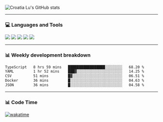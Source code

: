 ![Croatia Lu's GitHub stats](https://github-readme-stats.vercel.app/api?username=croatialu&show_icons=true&theme=transparent)

<hr>

### 💻 Languages and Tools

<code><a href="https://nodejs.org/en"><img src="https://api.iconify.design/skill-icons:nodejs-light.svg" /></a></code>
<code><a href="https://www.typescriptlang.org/"><img src="https://api.iconify.design/logos:typescript-icon.svg" /></a></code>
<code><a href="https://react.dev"><img src="https://api.iconify.design/logos:react.svg" /></a></code>
<code><a href="https://github.com/vuejs/core"><img src="https://api.iconify.design/logos:vue.svg" /></a></code> 
<code><a href="https://www.docker.com/"><img src="https://api.iconify.design/logos:docker-icon.svg" /></a></code> 

<hr>

### 📊 Weekly development breakdown

<!--START_SECTION:waka-->

```txt
TypeScript   8 hrs 59 mins   █████████████████░░░░░░░░   68.20 %
YAML         1 hr 52 mins    ███▓░░░░░░░░░░░░░░░░░░░░░   14.25 %
CSV          51 mins         █▓░░░░░░░░░░░░░░░░░░░░░░░   06.51 %
Docker       36 mins         █░░░░░░░░░░░░░░░░░░░░░░░░   04.63 %
JSON         36 mins         █░░░░░░░░░░░░░░░░░░░░░░░░   04.58 %
```

<!--END_SECTION:waka-->

<hr>

### 📊 Code Time

[![wakatime](https://wakatime.com/badge/user/385c169e-5cb1-4640-b485-74e2af473e5d.svg)](https://wakatime.com/@croatialu)
